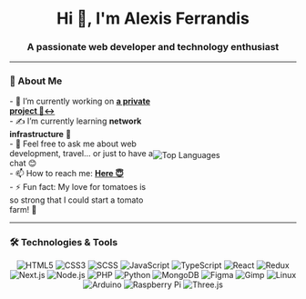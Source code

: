 <h1 align="center">Hi 👋, I'm Alexis Ferrandis</h1>
<h3 align="center">A passionate web developer and technology enthusiast</h3>

---

### 🌱 About Me

<div style="display: flex; align-items: center;">
  <div style="flex: 1;">
    - 🔭 I’m currently working on <strong><a href="https://alexisferrandis.com/">a private project 🙂‍↔️</a></strong><br>
    - ✍️ I’m currently learning <strong>network infrastructure</strong> 🛜<br>
    - 💬 Feel free to ask me about web development, travel... or just to have a chat 😊<br>
    - 📫 How to reach me: <strong><a href="https://alexisferrandis.com/contact">Here 😇</a></strong><br>
    - ⚡ Fun fact: My love for tomatoes is so strong that I could start a tomato farm! 🍅
  </div>
  <div style="flex: 1; margin: 0; padding: 0;">
    <img src="https://github-readme-stats.vercel.app/api/top-langs/?username=alexisferrandis&layout=compact&theme=radical" alt="Top Languages" style="margin: 0; padding: 0; vertical-align: middle;">
  </div>
</div>

---

### 🛠️ Technologies & Tools

<p align="center">
  <img src="https://img.shields.io/badge/HTML5-E34F26?style=flat&logo=html5&logoColor=white" alt="HTML5">
  <img src="https://img.shields.io/badge/CSS3-1572B6?style=flat&logo=css3&logoColor=white" alt="CSS3">
  <img src="https://img.shields.io/badge/SCSS-CC6699?style=flat&logo=sass&logoColor=white" alt="SCSS">
  <img src="https://img.shields.io/badge/JavaScript-F7DF1E?style=flat&logo=javascript&logoColor=black" alt="JavaScript">
  <img src="https://img.shields.io/badge/TypeScript-3178C6?style=flat&logo=typescript&logoColor=white" alt="TypeScript">
  <img src="https://img.shields.io/badge/React-61DAFB?style=flat&logo=react&logoColor=white" alt="React">
  <img src="https://img.shields.io/badge/Redux-764ABC?style=flat&logo=redux&logoColor=white" alt="Redux">
  <img src="https://img.shields.io/badge/Next.js-000000?style=flat&logo=nextdotjs&logoColor=white" alt="Next.js">
  <img src="https://img.shields.io/badge/Node.js-339933?style=flat&logo=nodedotjs&logoColor=white" alt="Node.js">
  <img src="https://img.shields.io/badge/PHP-777BB4?style=flat&logo=php&logoColor=white" alt="PHP">
  <img src="https://img.shields.io/badge/Python-3776AB?style=flat&logo=python&logoColor=white" alt="Python">
  <img src="https://img.shields.io/badge/MongoDB-47A248?style=flat&logo=mongodb&logoColor=white" alt="MongoDB">
  <img src="https://img.shields.io/badge/Figma-F24E1E?style=flat&logo=figma&logoColor=white" alt="Figma">
  <img src="https://img.shields.io/badge/Gimp-5C5543?style=flat&logo=gimp&logoColor=white" alt="Gimp">
  <img src="https://img.shields.io/badge/Linux-FCC624?style=flat&logo=linux&logoColor=black" alt="Linux">
  <img src="https://img.shields.io/badge/Arduino-00979D?style=flat&logo=arduino&logoColor=white" alt="Arduino">
  <img src="https://img.shields.io/badge/Raspberry%20Pi-A22846?style=flat&logo=raspberry%20pi&logoColor=white" alt="Raspberry Pi">
  <img src="https://img.shields.io/badge/Three.js-000000?style=flat&logo=three.js&logoColor=white" alt="Three.js">
</p>